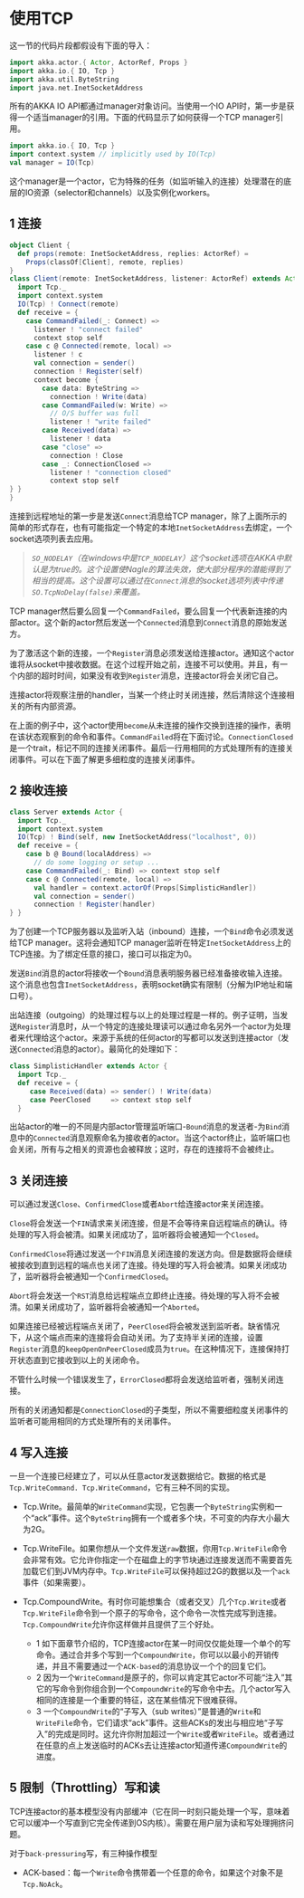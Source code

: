 # 使用TCP

这一节的代码片段都假设有下面的导入：

```scala
import akka.actor.{ Actor, ActorRef, Props }
import akka.io.{ IO, Tcp }
import akka.util.ByteString
import java.net.InetSocketAddress
```

所有的AKKA IO API都通过manager对象访问。当使用一个IO API时，第一步是获得一个适当manager的引用。下面的代码显示了如何获得一个TCP manager引用。

```scala
import akka.io.{ IO, Tcp }
import context.system // implicitly used by IO(Tcp)
val manager = IO(Tcp)
```

这个manager是一个actor，它为特殊的任务（如监听输入的连接）处理潜在的底层的IO资源（selector和channels）以及实例化workers。

## 1 连接

```scala
object Client {
  def props(remote: InetSocketAddress, replies: ActorRef) =
    Props(classOf[Client], remote, replies)
}
class Client(remote: InetSocketAddress, listener: ActorRef) extends Actor {
  import Tcp._
  import context.system
  IO(Tcp) ! Connect(remote)
  def receive = {
    case CommandFailed(_: Connect) =>
      listener ! "connect failed"
      context stop self
    case c @ Connected(remote, local) =>
      listener ! c
      val connection = sender()
      connection ! Register(self)
      context become {
        case data: ByteString =>
          connection ! Write(data)
        case CommandFailed(w: Write) =>
          // O/S buffer was full
          listener ! "write failed"
        case Received(data) =>
          listener ! data
        case "close" =>
          connection ! Close
        case _: ConnectionClosed =>
          listener ! "connection closed"
          context stop self
} }
}
```

连接到远程地址的第一步是发送`Connect`消息给TCP manager，除了上面所示的简单的形式存在，也有可能指定一个特定的本地`InetSocketAddress`去绑定，一个socket选项列表去应用。

> *`SO_NODELAY`（在windows中是`TCP_NODELAY`）这个socket选项在AKKA中默认是为true的。这个设置使Nagle的算法失效，使大部分程序的潜能得到了相当的提高。这个设置可以通过在`Connect`消息的socket选项列表中传递`SO.TcpNoDelay(false)`来覆盖。*

TCP manager然后要么回复一个`CommandFailed`，要么回复一个代表新连接的内部actor。这个新的actor然后发送一个`Connected`消息到`Connect`消息的原始发送方。

为了激活这个新的连接，一个`Register`消息必须发送给连接actor。通知这个actor谁将从socket中接收数据。在这个过程开始之前，连接不可以使用。并且，有一个内部的超时时间，如果没有收到`Register`消息，连接actor将会关闭它自己。

连接actor将观察注册的handler，当某一个终止时关闭连接，然后清除这个连接相关的所有内部资源。

在上面的例子中，这个actor使用`become`从未连接的操作交换到连接的操作，表明在该状态观察到的命令和事件。`CommandFailed`将在下面讨论。`ConnectionClosed`是一个trait，标记不同的连接关闭事件。最后一行用相同的方式处理所有的连接关闭事件。可以在下面了解更多细粒度的连接关闭事件。

## 2 接收连接

```scala
class Server extends Actor {
  import Tcp._
  import context.system
  IO(Tcp) ! Bind(self, new InetSocketAddress("localhost", 0))
  def receive = {
    case b @ Bound(localAddress) =>
      // do some logging or setup ...
    case CommandFailed(_: Bind) => context stop self
    case c @ Connected(remote, local) =>
      val handler = context.actorOf(Props[SimplisticHandler])
      val connection = sender()
      connection ! Register(handler)
} }
```

为了创建一个TCP服务器以及监听入站（inbound）连接，一个`Bind`命令必须发送给TCP manager。这将会通知TCP manager监听在特定`InetSocketAddress`上的TCP连接。为了绑定任意的接口，接口可以指定为0。

发送`Bind`消息的actor将接收一个`Bound`消息表明服务器已经准备接收输入连接。这个消息也包含`InetSocketAddress`，表明socket确实有限制（分解为IP地址和端口号）。

出站连接（outgoing）的处理过程与以上的处理过程是一样的。例子证明，当发送`Register`消息时，从一个特定的连接处理读可以通过命名另外一个actor为处理者来代理给这个actor。来源于系统的任何actor的写都可以发送到连接actor（发送`Connected`消息的actor）。最简化的处理如下：

```scala
class SimplisticHandler extends Actor {
  import Tcp._
  def receive = {
     case Received(data) => sender() ! Write(data)
￼    case PeerClosed     => context stop self
  }
```

出站actor的唯一的不同是内部actor管理监听端口-`Bound`消息的发送者-为`Bind`消息中的`Connected`消息观察命名为接收者的actor。当这个actor终止，监听端口也会关闭，所有与之相关的资源也会被释放；这时，存在的连接将不会被终止。

## 3 关闭连接

可以通过发送`Close`、`ConfirmedClose`或者`Abort`给连接actor来关闭连接。

`Close`将会发送一个`FIN`请求来关闭连接，但是不会等待来自远程端点的确认。待处理的写入将会被清。如果关闭成功了，监听器将会被通知一个`Closed`。

`ConfirmedClose`将通过发送一个`FIN`消息关闭连接的发送方向。但是数据将会继续被接收到直到远程的端点也关闭了连接。待处理的写入将会被清。如果关闭成功了，监听器将会被通知一个`ConfirmedClosed`。

`Abort`将会发送一个`RST`消息给远程端点立即终止连接。待处理的写入将不会被清。如果关闭成功了，监听器将会被通知一个`Aborted`。

如果连接已经被远程端点关闭了，`PeerClosed`将会被发送到监听者。缺省情况下，从这个端点而来的连接将会自动关闭。为了支持半关闭的连接，设置`Register`消息的`keepOpenOnPeerClosed`成员为`true`。在这种情况下，连接保持打开状态直到它接收到以上的关闭命令。

不管什么时候一个错误发生了，`ErrorClosed`都将会发送给监听者，强制关闭连接。

所有的关闭通知都是`ConnectionClosed`的子类型，所以不需要细粒度关闭事件的监听者可能用相同的方式处理所有的关闭事件。

## 4 写入连接

一旦一个连接已经建立了，可以从任意actor发送数据给它。数据的格式是`Tcp.WriteCommand. Tcp.WriteCommand`，它有三种不同的实现。

- Tcp.Write。最简单的`WriteCommand`实现，它包裹一个`ByteString`实例和一个“ack”事件。这个`ByteString`拥有一个或者多个块，不可变的内存大小最大为2G。
- Tcp.WriteFile。如果你想从一个文件发送`raw`数据，你用`Tcp.WriteFile`命令会非常有效。它允许你指定一个在磁盘上的字节块通过连接发送而不需要首先加载它们到JVM内存中。`Tcp.WriteFile`可以保持超过2G的数据以及一个`ack`事件（如果需要）。
- Tcp.CompoundWrite。有时你可能想集合（或者交叉）几个`Tcp.Write`或者`Tcp.WriteFile`命令到一个原子的写命令，这个命令一次性完成写到连接。`Tcp.CompoundWrite`允许你这样做并且提供了三个好处。

    - 1 如下面章节介绍的，TCP连接actor在某一时间仅仅能处理一个单个的写命令。通过合并多个写到一个`CompoundWrite`，你可以以最小的开销传递，并且不需要通过一个`ACK-based`的消息协议一个个的回复它们。
    - 2 因为一个`WriteCommand`是原子的，你可以肯定其它actor不可能“注入”其它的写命令到你组合到一个`CompoundWrite`的写命令中去。几个actor写入相同的连接是一个重要的特征，这在某些情况下很难获得。
    - 3 一个`CompoundWrite`的“子写入（sub writes）”是普通的`Write`和`WriteFile`命令，它们请求“ack”事件。这些ACKs的发出与相应地“子写入”的完成是同时。这允许你附加超过一个`Write`或者`WriteFile`。或者通过在任意的点上发送临时的ACKs去让连接actor知道传递`CompoundWrite`的进度。

## 5 限制（Throttling）写和读

TCP连接actor的基本模型没有内部缓冲（它在同一时刻只能处理一个写，意味着它可以缓冲一个写直到它完全传递到OS内核）。需要在用户层为读和写处理拥挤问题。

对于`back-pressuring`写，有三种操作模型

- ACK-based：每一个`Write`命令携带着一个任意的命令，如果这个对象不是`Tcp.NoAck`。








